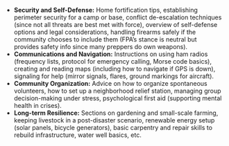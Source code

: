 - **Security and Self-Defense:** Home fortification tips, establishing perimeter security for a camp or base, conflict de-escalation techniques (since not all threats are best met with force), overview of self-defense options and legal considerations, handling firearms safely if the community chooses to include them (FPA’s stance is neutral but provides safety info since many preppers do own weapons).  
- **Communications and Navigation:** Instructions on using ham radios (frequency lists, protocol for emergency calling, Morse code basics), creating and reading maps (including how to navigate if GPS is down), signaling for help (mirror signals, flares, ground markings for aircraft).  
- **Community Organization:** Advice on how to organize spontaneous volunteers, how to set up a neighborhood relief station, managing group decision-making under stress, psychological first aid (supporting mental health in crises).  
- **Long-term Resilience:** Sections on gardening and small-scale farming, keeping livestock in a post-disaster scenario, renewable energy setup (solar panels, bicycle generators), basic carpentry and repair skills to rebuild infrastructure, water well basics, etc.